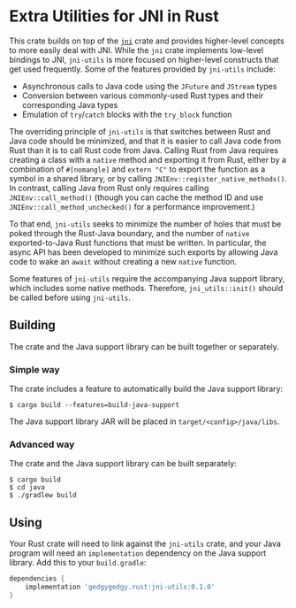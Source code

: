 # Extra Utilities for JNI in Rust

This crate builds on top of the [`jni`](https://github.com/jni-rs/jni-rs) crate
and provides higher-level concepts to more easily deal with JNI. While the
`jni` crate implements low-level bindings to JNI, `jni-utils` is more focused
on higher-level constructs that get used frequently. Some of the features
provided by `jni-utils` include:

* Asynchronous calls to Java code using the `JFuture` and `JStream` types
* Conversion between various commonly-used Rust types and their corresponding
  Java types
* Emulation of `try`/`catch` blocks with the `try_block` function

The overriding principle of `jni-utils` is that switches between Rust and Java
code should be minimized, and that it is easier to call Java code from Rust
than it is to call Rust code from Java. Calling Rust from Java requires
creating a class with a `native` method and exporting it from Rust, either by a
combination of `#[nomangle]` and `extern "C"` to export the function as a
symbol in a shared library, or by calling `JNIEnv::register_native_methods()`.
In contrast, calling Java from Rust only requires calling
`JNIEnv::call_method()` (though you can cache the method ID and use
`JNIEnv::call_method_unchecked()` for a performance improvement.)

To that end, `jni-utils` seeks to minimize the number of holes that must be
poked through the Rust-Java boundary, and the number of `native`
exported-to-Java Rust functions that must be written. In particular, the async
API has been developed to minimize such exports by allowing Java code to wake
an `await` without creating a new `native` function.

Some features of `jni-utils` require the accompanying Java support library,
which includes some native methods. Therefore, `jni_utils::init()` should be
called before using `jni-utils`.

## Building

The crate and the Java support library can be built together or separately.

### Simple way

The crate includes a feature to automatically build the Java support library:

```console
$ cargo build --features=build-java-support
```

The Java support library JAR will be placed in `target/<config>/java/libs`.

### Advanced way

The crate and the Java support library can be built separately:

```console
$ cargo build
$ cd java
$ ./gradlew build
```

## Using

Your Rust crate will need to link against the `jni-utils` crate, and your Java
program will need an `implementation` dependency on the Java support library.
Add this to your `build.gradle`:

```gradle
dependencies {
    implementation 'gedgygedgy.rust:jni-utils:0.1.0'
}
```
